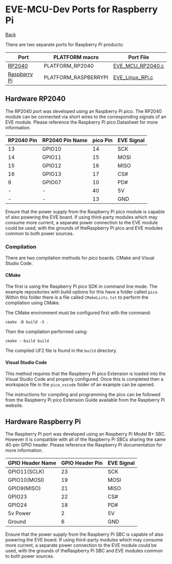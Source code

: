 # EVE-MCU-Dev Ports for Raspberry Pi

[Back](../README.md)

There are two separate ports for Raspberry Pi products:

| Port | PLATFORM macro | Port File |
| --- | --- | --- |
| [RP2040](#hardware-rp2040) | PLATFORM_RP2040 | [EVE_MCU_RP2040.c](EVE_MCU_RP2040.c) |
| [Raspberry Pi](#hardware-raspberry-pi) | PLATFORM_RASPBERRYPI | [EVE_Linux_RPi.c](EVE_Linux_RPi.c) |

## Hardware RP2040

The RP2040 port was developed using an Raspberry Pi pico. The RP2040 module can be connected via short wires to the corresponding signals of an EVE module. Please reference the Raspberry Pi pico Datasheet for more information.

| RP2040 Pin| RP2040 Pin Name | pico Pin | EVE Signal |
| --- | --- | --- | --- |
| 13 | GPIO10 | 14 | SCK |
| 14 | GPIO11 | 15 | MOSI |
| 15 | GPIO12 | 16 | MISO |
| 16 | GPIO13 | 17 | CS# |
| 9 | GPIO07 | 10 | PD# |
| - | - | 40 | 5V |
| - | - | 13 | GND |

Ensure that the power supply from the Raspberry Pi pico module is capable of also powering the EVE board. If using third-party modules which may consume more current, a separate power connection to the EVE module could be used, with the grounds of theRaspberry Pi pico and EVE modules common to both power sources.

### Compilation

There are two compilation methods for pico boards. CMake and Visual Studio Code.

#### CMake

The first is using the Raspberry Pi pico SDK in command line mode. The example repositories with build options for this have a folder called `pico`. Within this folder there is a file called `CMakeLists.txt` to perform the compilation using CMake.

The CMake environment must be configured first with the command:
```
cmake -B build -S .
```
Then the compilation performed using:
```
cmake --build build
```
The compiled UF2 file is found in the `build` directory.

#### Visual Studio Code

This method requires that the Raspberry Pi pico Extension is loaded into the Visual Studio Code and properly configured. Once this is completed then a workspace file in the `pico_vscode` folder of an example can be opened. 

The instructions for compiling and programming the pico can be followed from the Raspberry Pi pico Extension Guide available from the Raspberry Pi website.

## Hardware Raspberry Pi

The Raspberry Pi port was developed using an Raspberry Pi Model B+ SBC. However it is compatible with all of the Raspberry Pi SBCs sharing the same 40-pin GPIO header. Please reference the Raspberry Pi documentation for more information.

| GPIO Header Name | GPIO Header Pin | EVE Signal |
| --- | --- | --- |
| GPIO11(SCLK) | 23 | SCK |
| GPIO10(MOSI) | 19 | MOSI |
| GPIO9(MISO) | 21 | MISO |
| GPIO23 | 22 | CS# |
| GPIO24 | 18 | PD# |
| 5v Power | 2 | 5V |
| Ground | 6 | GND |

Ensure that the power supply from the Raspberry Pi SBC is capable of also powering the EVE board. If using third-party modules which may consume more current, a separate power connection to the EVE module could be used, with the grounds of theRaspberry Pi SBC and EVE modules common to both power sources.

